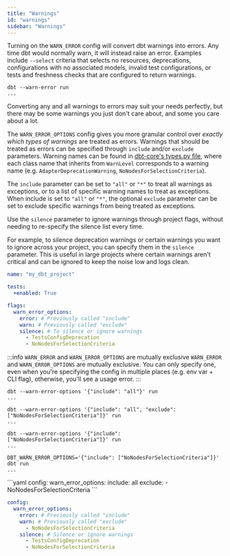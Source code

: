 ```yaml
---
title: "Warnings"
id: "warnings"
sidebar: "Warnings"
---
```


Turning on the `WARN_ERROR` config will convert dbt warnings into errors. Any time dbt would normally warn, it will instead raise an error. Examples include `--select` criteria that selects no resources, deprecations, configurations with no associated models, invalid test configurations, or tests and freshness checks that are configured to return warnings.

<File name='Usage'>

```text
dbt --warn-error run
...
```
</File>

Converting any and all warnings to errors may suit your needs perfectly, but there may be some warnings you just don't care about, and some you care about a lot.

The `WARN_ERROR_OPTIONS` config gives you more granular control over _exactly which types of warnings_ are treated as errors. Warnings that should be treated as errors can be specified through `include` and/or `exclude` parameters. Warning names can be found in [dbt-core's types.py file](https://github.com/dbt-labs/dbt-core/blob/main/core/dbt/events/types.py), where each class name that inherits from `WarnLevel` corresponds to a warning name (e.g. `AdapterDeprecationWarning`, `NoNodesForSelectionCriteria`).

The `include` parameter can be set to `"all"` or `"*"` to treat all warnings as exceptions, or to a list of specific warning names to treat as exceptions. When include is set to `"all"` or `"*"`, the optional `exclude` parameter can be set to exclude specific warnings from being treated as exceptions.

<VersionBlock firstVersion="1.8">

Use the `silence` parameter to ignore warnings through project flags, without needing to re-specify the silence list every time. 

For example, to silence deprecation warnings or certain warnings you want to ignore across your project, you can specify them in the `silence` parameter. This is useful in large projects where certain warnings aren't critical and can be ignored to keep the noise low and logs clean.


<File name='dbt_project.yml'>
  
```yaml
name: "my_dbt_project"

tests:
  +enabled: True

flags:
  warn_error_options:
    error: # Previously called "include"
    warn: # Previously called "exclude"
    silence: # To silence or ignore warnings
      - TestsConfigDeprecation
      - NoNodesForSelectionCriteria
```
</File>

</VersionBlock>

:::info `WARN_ERROR` and `WARN_ERROR_OPTIONS` are mutually exclusive
`WARN_ERROR` and `WARN_ERROR_OPTIONS` are mutually exclusive. You can only specify one, even when you're specifying the config in multiple places (e.g. env var + CLI flag), otherwise, you'll see a usage error.
:::

```text
dbt --warn-error-options '{"include": "all"}' run
...
```

```text
dbt --warn-error-options '{"include": "all", "exclude": ["NoNodesForSelectionCriteria"]}' run
...
```


```text
dbt --warn-error-options '{"include": ["NoNodesForSelectionCriteria"]}' run
...
```

```text
DBT_WARN_ERROR_OPTIONS='{"include": ["NoNodesForSelectionCriteria"]}' dbt run
...
```

<VersionBlock lastVersion="1.7">

<File name='profiles.yml'>
```yaml
config:
  warn_error_options:
    include: all
    exclude: 
      - NoNodesForSelectionCriteria
```
</File>

</VersionBlock>

<VersionBlock firstVersion="1.8">

<File name='profiles.yml'>

```yaml
config:
  warn_error_options:
    error: # Previously called "include"
    warn: # Previously called "exclude"
      - NoNodesForSelectionCriteria
    silence: # Silence or ignore warnings
      - TestsConfigDeprecation
      - NoNodesForSelectionCriteria
```
</File>

</VersionBlock>
